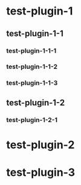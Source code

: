 # test-plugin-1

## test-plugin-1-1

### test-plugin-1-1-1
### test-plugin-1-1-2
### test-plugin-1-1-3

## test-plugin-1-2

### test-plugin-1-2-1

# test-plugin-2

# test-plugin-3
